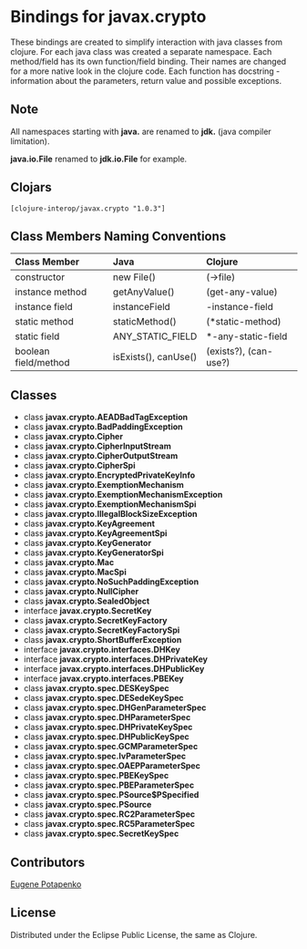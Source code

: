 # Bindings for javax.crypto

These bindings are created to simplify interaction with java classes from clojure.
For each java class was created a separate namespace.
Each method/field has its own function/field binding.
Their names are changed for a more native look in the clojure code. Each function has docstring - information about the parameters, return value and possible exceptions.

## Note

All namespaces starting with **java.** are renamed to **jdk.** (java compiler limitation). 

**java.io.File** renamed to **jdk.io.File** for example. 




## Clojars

```
[clojure-interop/javax.crypto "1.0.3"]
```

## Class Members Naming Conventions

| Class Member | Java | Clojure |
|:--|:--|:--|
| constructor | new File() | (->file) |
| instance method | getAnyValue() | (get-any-value) |
| instance field | instanceField | -instance-field |
| static method | staticMethod() | (*static-method) |
| static field | ANY_STATIC_FIELD | *-any-static-field |
| boolean field/method | isExists(), canUse() | (exists?), (can-use?) |

## Classes

- class **javax.crypto.AEADBadTagException**
- class **javax.crypto.BadPaddingException**
- class **javax.crypto.Cipher**
- class **javax.crypto.CipherInputStream**
- class **javax.crypto.CipherOutputStream**
- class **javax.crypto.CipherSpi**
- class **javax.crypto.EncryptedPrivateKeyInfo**
- class **javax.crypto.ExemptionMechanism**
- class **javax.crypto.ExemptionMechanismException**
- class **javax.crypto.ExemptionMechanismSpi**
- class **javax.crypto.IllegalBlockSizeException**
- class **javax.crypto.KeyAgreement**
- class **javax.crypto.KeyAgreementSpi**
- class **javax.crypto.KeyGenerator**
- class **javax.crypto.KeyGeneratorSpi**
- class **javax.crypto.Mac**
- class **javax.crypto.MacSpi**
- class **javax.crypto.NoSuchPaddingException**
- class **javax.crypto.NullCipher**
- class **javax.crypto.SealedObject**
- interface **javax.crypto.SecretKey**
- class **javax.crypto.SecretKeyFactory**
- class **javax.crypto.SecretKeyFactorySpi**
- class **javax.crypto.ShortBufferException**
- interface **javax.crypto.interfaces.DHKey**
- interface **javax.crypto.interfaces.DHPrivateKey**
- interface **javax.crypto.interfaces.DHPublicKey**
- interface **javax.crypto.interfaces.PBEKey**
- class **javax.crypto.spec.DESKeySpec**
- class **javax.crypto.spec.DESedeKeySpec**
- class **javax.crypto.spec.DHGenParameterSpec**
- class **javax.crypto.spec.DHParameterSpec**
- class **javax.crypto.spec.DHPrivateKeySpec**
- class **javax.crypto.spec.DHPublicKeySpec**
- class **javax.crypto.spec.GCMParameterSpec**
- class **javax.crypto.spec.IvParameterSpec**
- class **javax.crypto.spec.OAEPParameterSpec**
- class **javax.crypto.spec.PBEKeySpec**
- class **javax.crypto.spec.PBEParameterSpec**
- class **javax.crypto.spec.PSource$PSpecified**
- class **javax.crypto.spec.PSource**
- class **javax.crypto.spec.RC2ParameterSpec**
- class **javax.crypto.spec.RC5ParameterSpec**
- class **javax.crypto.spec.SecretKeySpec**

## Contributors

[Eugene Potapenko](https://github.com/potapenko/)

## License

Distributed under the Eclipse Public License, the same as Clojure.
